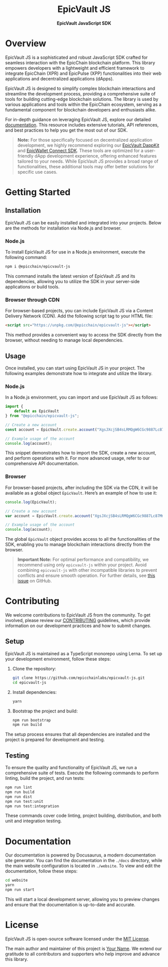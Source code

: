 
<h1 align="center">EpicVault JS</h1>

<p align="center">
  <strong>EpicVault JavaScript SDK</strong>
</p>

# Overview

EpicVault JS is a sophisticated and robust JavaScript SDK crafted for seamless interaction with the EpicChain blockchain platform. This library empowers developers with a lightweight and efficient framework to integrate EpicChain (XPR) and EpicPulse (XPP) functionalities into their web applications and decentralized applications (dApps).

EpicVault JS is designed to simplify complex blockchain interactions and streamline the development process, providing a comprehensive suite of tools for building cutting-edge blockchain solutions. The library is used by various applications and tools within the EpicChain ecosystem, serving as a fundamental component for blockchain developers and enthusiasts alike.

For in-depth guidance on leveraging EpicVault JS, explore our detailed [documentation](https://docs.epicchain.org/epicvault-js/index.html). This resource includes extensive tutorials, API references, and best practices to help you get the most out of our SDK.

> **Note:** For those specifically focused on decentralized application development, we highly recommend exploring our [EpicVault DappKit](https://github.com/epicchainlabs/epicvault-dappkit) and [EpicWallet Connect SDK](https://github.com/epicchainlabs/epicwallet-connect-sdk). These tools are optimized for a user-friendly dApp development experience, offering enhanced features tailored to your needs. While EpicVault JS provides a broad range of functionalities, these additional tools may offer better solutions for specific use cases.

# Getting Started

## Installation

EpicVault JS can be easily installed and integrated into your projects. Below are the methods for installation via Node.js and browser.

### Node.js

To install EpicVault JS for use in a Node.js environment, execute the following command:

```bash
npm i @epicchain/epicvault-js
```

This command installs the latest version of EpicVault JS and its dependencies, allowing you to utilize the SDK in your server-side applications or build tools.

### Browser through CDN

For browser-based projects, you can include EpicVault JS via a Content Delivery Network (CDN). Add the following script tag to your HTML file:

```html
<script src="https://unpkg.com/@epicchain/epicvault-js"></script>
```

This method provides a convenient way to access the SDK directly from the browser, without needing to manage local dependencies.

## Usage

Once installed, you can start using EpicVault JS in your project. The following examples demonstrate how to integrate and utilize the library.

### Node.js

In a Node.js environment, you can import and use EpicVault JS as follows:

```js
import {
    default as EpicVault
} from "@epicchain/epicvault-js";

// Create a new account
const account = EpicVault.create.account("XgsJXcjSB4sLRMQgW6CGc9887Lc87MmsUu");

// Example usage of the account
console.log(account);
```

This snippet demonstrates how to import the SDK, create a new account, and perform operations with it. For more advanced usage, refer to our comprehensive API documentation.

### Browser

For browser-based projects, after including the SDK via the CDN, it will be available as a global object `EpicVault`. Here’s an example of how to use it:

```js
console.log(EpicVault);

// Create a new account
var account = EpicVault.create.account("XgsJXcjSB4sLRMQgW6CGc9887Lc87MmsUu");

// Example usage of the account
console.log(account);
```

The global `EpicVault` object provides access to all the functionalities of the SDK, enabling you to manage blockchain interactions directly from the browser.

> **Important Note:** For optimal performance and compatibility, we recommend using only `epicvault-js` within your project. Avoid combining `epicvault-js` with other incompatible libraries to prevent conflicts and ensure smooth operation. For further details, see [this issue](https://github.com/epicchainlabs/epicvault-js/issues/850) on GitHub.

# Contributing

We welcome contributions to EpicVault JS from the community. To get involved, please review our [CONTRIBUTING](./CONTRIBUTING.md) guidelines, which provide information on our development practices and how to submit changes.

## Setup

EpicVault JS is maintained as a TypeScript monorepo using Lerna. To set up your development environment, follow these steps:

1. Clone the repository:

   ```sh
   git clone https://github.com/epicchainlabs/epicvault-js.git
   cd epicvault-js
   ```

2. Install dependencies:

   ```sh
   yarn
   ```

3. Bootstrap the project and build:

   ```sh
   npm run bootstrap
   npm run build
   ```

The setup process ensures that all dependencies are installed and the project is prepared for development and testing.

## Testing

To ensure the quality and functionality of EpicVault JS, we run a comprehensive suite of tests. Execute the following commands to perform linting, build the project, and run tests:

```sh
npm run lint
npm run build
npm run dist
npm run test:unit
npm run test:integration
```

These commands cover code linting, project building, distribution, and both unit and integration testing.

# Documentation

Our documentation is powered by Docusaurus, a modern documentation site generator. You can find the documentation in the `./docs` directory, while the main website configuration is located in `./website`. To view and edit the documentation, follow these steps:

```sh
cd website
yarn
npm run start
```

This will start a local development server, allowing you to preview changes and ensure that the documentation is up-to-date and accurate.

# License

EpicVault JS is open-source software licensed under the [MIT License](https://github.com/epicchainlabs/epicvault-js/blob/master/LICENSE.md).

The main author and maintainer of this project is [Your Name](https://github.com/your-github-profile). We extend our gratitude to all contributors and supporters who help improve and advance this library.
